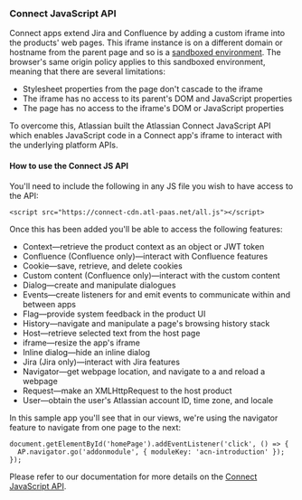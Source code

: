 ### Connect JavaScript API

Connect apps extend Jira and Confluence by adding a custom iframe into the products' web pages. This iframe instance is 
on a different domain or hostname from the parent page and so is a 
[sandboxed environment](https://en.wikipedia.org/wiki/Sandbox_%28computer_security%29). The browser's same origin policy 
applies to this sandboxed environment, meaning that there are several limitations:

- Stylesheet properties from the page don't cascade to the iframe
- The iframe has no access to its parent's DOM and JavaScript properties
- The page has no access to the iframe's DOM or JavaScript properties

To overcome this, Atlassian built the Atlassian Connect JavaScript API which enables JavaScript code in a Connect app's
iframe to interact with the underlying platform APIs.

#### How to use the Connect JS API

You'll need to include the following in any JS file you wish to have access to the API:

```
<script src="https://connect-cdn.atl-paas.net/all.js"></script>
```

Once this has been added you'll be able to access the following features:
- Context—retrieve the product context as an object or JWT token
- Confluence (Confluence only)—interact with Confluence features
- Cookie—save, retrieve, and delete cookies
- Custom content (Confluence only)—interact with the custom content
- Dialog—create and manipulate dialogues
- Events—create listeners for and emit events to communicate within and between apps
- Flag—provide system feedback in the product UI
- History—navigate and manipulate a page's browsing history stack
- Host—retrieve selected text from the host page
- iframe—resize the app's iframe
- Inline dialog—hide an inline dialog
- Jira (Jira only)—interact with Jira features
- Navigator—get webpage location, and navigate to a and reload a webpage
- Request—make an XMLHttpRequest to the host product
- User—obtain the user's Atlassian account ID, time zone, and locale

In this sample app you'll see that in our views, we're using the navigator feature to navigate from one page to the next:

```
document.getElementById('homePage').addEventListener('click', () => {
  AP.navigator.go('addonmodule', { moduleKey: 'acn-introduction' });
});
```

Please refer to our documentation for more details on the [Connect JavaScript API](https://developer.atlassian.com/cloud/jira/platform/about-the-connect-javascript-api/).